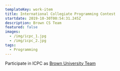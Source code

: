 ```yaml
---
templateKey: work-item
title: International Collegiate Programming Contest
startdate: 2019-10-30T00:54:31.245Z
description: Brown CS Team
featured: false
images:
  - /img/icpc_1.jpg
  - /img/icpc_2.jpg
tags:
  - Programming
---
```

Participate in ICPC as [Brown University Team](https://cs.brown.edu/news/2019/12/09/brown-cs-undergrads-take-third-acms-international-collegiate-programming-contest-regionals-and-advance-nationals/)